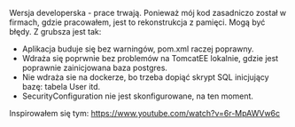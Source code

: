 Wersja developerska - prace trwają. 
Ponieważ mój kod zasadniczo został w firmach, gdzie pracowałem, jest to rekonstrukcja z pamięci. Mogą być błędy. 
Z grubsza jest tak: 
* Aplikacja buduje się bez warningów, pom.xml raczej poprawny.
* Wdraża się poprwnie bez problemów na TomcatEE lokalnie, gdzie jest poprawnie zainicjowana baza postgres.
* Nie wdraża sie na dockerze, bo trzeba dopiąć skrypt SQL inicjujący bazę: tabela User itd. 
* SecurityConfiguration nie jest skonfigurowane, na ten moment.

Inspirowałem się tym: https://www.youtube.com/watch?v=6r-MpAWVw6c 
